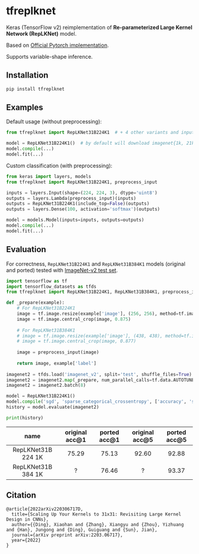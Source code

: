# tfreplknet

Keras (TensorFlow v2) reimplementation of **Re-parameterized Large Kernel Network (RepLKNet)** model.

Based on [Official Pytorch implementation](https://github.com/DingXiaoH/RepLKNet-pytorch).

Supports variable-shape inference.

## Installation

```bash
pip install tfreplknet
```

## Examples

Default usage (without preprocessing):

```python
from tfreplknet import RepLKNet31B224K1  # + 4 other variants and input preprocessing

model = RepLKNet31B224K1()  # by default will download imagenet{1k, 21k}-pretrained weights
model.compile(...)
model.fit(...)
```

Custom classification (with preprocessing):

```python
from keras import layers, models
from tfreplknet import RepLKNet31B224K1, preprocess_input

inputs = layers.Input(shape=(224, 224, 3), dtype='uint8')
outputs = layers.Lambda(preprocess_input)(inputs)
outputs = RepLKNet31B224K1(include_top=False)(outputs)
outputs = layers.Dense(100, activation='softmax')(outputs)

model = models.Model(inputs=inputs, outputs=outputs)
model.compile(...)
model.fit(...)
```

## Evaluation

For correctness, `RepLKNet31B224K1` and `RepLKNet31B384K1` models (original and ported) tested
with [ImageNet-v2 test set](https://www.tensorflow.org/datasets/catalog/imagenet_v2).

```python
import tensorflow as tf
import tensorflow_datasets as tfds
from tfreplknet import RepLKNet31B224K1, RepLKNet31B384K1, preprocess_input

def _prepare(example):
    # For RepLKNet31B224K1
    image = tf.image.resize(example['image'], (256, 256), method=tf.image.ResizeMethod.BICUBIC)
    image = tf.image.central_crop(image, 0.875)
    
    # For RepLKNet31B384K1
    # image = tf.image.resize(example['image'], (438, 438), method=tf.image.ResizeMethod.BICUBIC)
    # image = tf.image.central_crop(image, 0.877)
    
    image = preprocess_input(image)
    
    return image, example['label']
    
imagenet2 = tfds.load('imagenet_v2', split='test', shuffle_files=True)
imagenet2 = imagenet2.map(_prepare, num_parallel_calls=tf.data.AUTOTUNE)
imagenet2 = imagenet2.batch(8)

model = RepLKNet31B224K1()
model.compile('sgd', 'sparse_categorical_crossentropy', ['accuracy', 'sparse_top_k_categorical_accuracy'])
history = model.evaluate(imagenet2)

print(history)
```

| name | original acc@1 | ported acc@1 | original acc@5 | ported acc@5 |
| :---: | :---: | :---: | :---: | :---: |
| RepLKNet31B 224 1K | 75.29 | 75.13 | 92.60 | 92.88 |
| RepLKNet31B 384 1K | ? | 76.46 | ? | 93.37 |

## Citation

```
@article{2022arXiv220306717D,
  title={Scaling Up Your Kernels to 31x31: Revisiting Large Kernel Design in CNNs},
  author={{Ding}, Xiaohan and {Zhang}, Xiangyu and {Zhou}, Yizhuang and {Han}, Jungong and {Ding}, Guiguang and {Sun}, Jian},
  journal={arXiv preprint arXiv:2203.06717},
  year={2022}
}
